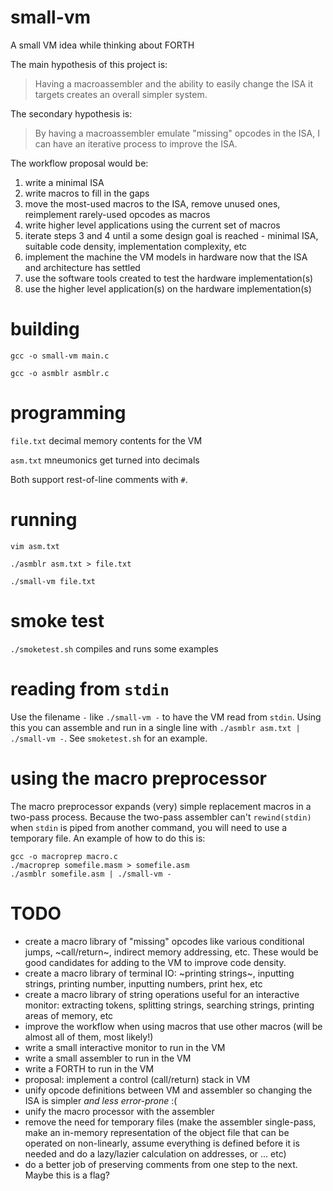 # small-vm
A small VM idea while thinking about FORTH

The main hypothesis of this project is:
> Having a macroassembler and the ability to easily change the ISA it targets creates an overall simpler system.

The secondary hypothesis is:
> By having a macroassembler emulate "missing" opcodes in the ISA, I can have an iterative process to improve the ISA.

The workflow proposal would be:
1. write a minimal ISA
2. write macros to fill in the gaps
3. move the most-used macros to the ISA, remove unused ones, reimplement rarely-used opcodes as macros
4. write higher level applications using the current set of macros
5. iterate steps 3 and 4 until a some design goal is reached - minimal ISA, suitable code density, implementation complexity, etc
6. implement the machine the VM models in hardware now that the ISA and architecture has settled
7. use the software tools created to test the hardware implementation(s)
8. use the higher level application(s) on the hardware implementation(s)

# building
`gcc -o small-vm main.c`

`gcc -o asmblr asmblr.c`

# programming
`file.txt` decimal memory contents for the VM

`asm.txt`  mneumonics get turned into decimals

Both support rest-of-line comments with `#`. 

# running
`vim asm.txt`

`./asmblr asm.txt > file.txt`

`./small-vm file.txt`

# smoke test
`./smoketest.sh` compiles and runs some examples

# reading from `stdin`
Use the filename `-` like `./small-vm -` to have the VM read from `stdin`. Using this you can assemble and run in a single line with `./asmblr asm.txt | ./small-vm -`. See `smoketest.sh` for an example.

# using the macro preprocessor
The macro preprocessor expands (very) simple replacement macros in a two-pass process. Because the two-pass assembler can't `rewind(stdin)` when `stdin` is piped from another command, you will need to use a temporary file. An example of how to do this is:
```
gcc -o macroprep macro.c
./macroprep somefile.masm > somefile.asm
./asmblr somefile.asm | ./small-vm -
```

# TODO
- create a macro library of "missing" opcodes like various conditional jumps, ~call/return~, indirect memory addressing, etc. These would be good candidates for adding to the VM to improve code density.
- create a macro library of terminal IO: ~printing strings~, inputting strings, printing number, inputting numbers, print hex, etc
- create a macro library of string operations useful for an interactive monitor: extracting tokens, splitting strings, searching strings, printing areas of memory, etc
- improve the workflow when using macros that use other macros (will be almost all of them, most likely!)
- write a small interactive monitor to run in the VM
- write a small assembler to run in the VM
- write a FORTH to run in the VM
- proposal: implement a control (call/return) stack in VM
- unify opcode definitions between VM and assembler so changing the ISA is simpler _and less error-prone_ :(
- unify the macro processor with the assembler
- remove the need for temporary files (make the assembler single-pass, make an in-memory representation of the object file that can be operated on non-linearly, assume everything is defined before it is needed and do a lazy/lazier calculation on addresses, or ... etc)
- do a better job of preserving comments from one step to the next. Maybe this is a flag?
